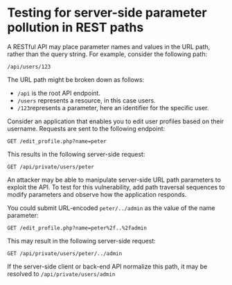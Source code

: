 # Testing for server-side parameter pollution in REST paths
A RESTful API may place parameter names and values in the URL path, rather than the query string. For example, consider the following path:

```/api/users/123```

The URL path might be broken down as follows:

- ```/api``` is the root API endpoint.
- ```/users``` represents a resource, in this case users.
- ```/123```represents a parameter, here an identifier for the specific user.
  
Consider an application that enables you to edit user profiles based on their username. Requests are sent to the following endpoint:

```GET /edit_profile.php?name=peter```

This results in the following server-side request:

```GET /api/private/users/peter```

An attacker may be able to manipulate server-side URL path parameters to exploit the API. To test for this vulnerability, add path traversal sequences to modify parameters and observe how the application responds.

You could submit URL-encoded ```peter/../admin``` as the value of the name parameter:

```GET /edit_profile.php?name=peter%2f..%2fadmin```

This may result in the following server-side request:

```GET /api/private/users/peter/../admin```

If the server-side client or back-end API normalize this path, it may be resolved to ```/api/private/users/admin```
